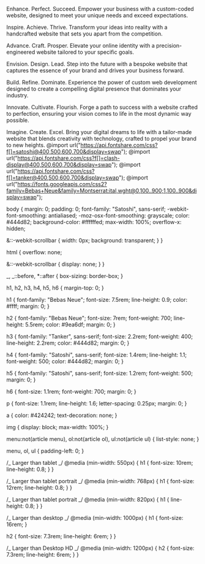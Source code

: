 Enhance.
Perfect.
Succeed.
Empower your business with a custom-coded website, designed to meet your unique needs and exceed expectations.

Inspire.
Achieve.
Thrive.
Transform your ideas into reality with a handcrafted website that sets you apart from the competition.

Advance.
Craft.
Prosper.
Elevate your online identity with a precision-engineered website tailored to your specific goals.

Envision.
Design.
Lead.
Step into the future with a bespoke website that captures the essence of your brand and drives your business forward.

Build.
Refine.
Dominate.
Experience the power of custom web development designed to create a compelling digital presence that dominates your industry.

Innovate.
Cultivate.
Flourish.
Forge a path to success with a website crafted to perfection, ensuring your vision comes to life in the most dynamic way possible.

Imagine.
Create.
Excel.
Bring your digital dreams to life with a tailor-made website that blends creativity with technology, crafted to propel your brand to new heights.
@import url("https://api.fontshare.com/css?f[]=satoshi@400,500,600,700&display=swap");
@import url("https://api.fontshare.com/css?f[]=clash-display@400,500,600,700&display=swap");
@import url("https://api.fontshare.com/css?f[]=tanker@400,500,600,700&display=swap");
@import url("https://fonts.googleapis.com/css2?family=Bebas+Neue&family=Montserrat:ital,wght@0,100..900;1,100..900&display=swap");

body {
margin: 0;
padding: 0;
font-family: "Satoshi", sans-serif;
-webkit-font-smoothing: antialiased;
-moz-osx-font-smoothing: grayscale;
color: #444d82;
background-color: #ffffffed;
max-width: 100%;
overflow-x: hidden;

&::-webkit-scrollbar {
width: 0px;
background: transparent;
}
}

html {
overflow: none;

&::-webkit-scrollbar {
display: none;
}
}

_,
_::before,
\*::after {
box-sizing: border-box;
}

h1,
h2,
h3,
h4,
h5,
h6 {
margin-top: 0;
}

h1 {
font-family: "Bebas Neue";
font-size: 7.5rem;
line-height: 0.9;
color: #ffff;
margin: 0;
}

h2 {
font-family: "Bebas Neue";
font-size: 7rem;
font-weight: 700;
line-height: 5.5rem;
color: #9ea6df;
margin: 0;
}

h3 {
font-family: "Tanker", sans-serif;
font-size: 2.2rem;
font-weight: 400;
line-height: 2.2rem;
color: #444d82;
margin: 0;
}

h4 {
font-family: "Satoshi", sans-serif;
font-size: 1.4rem;
line-height: 1.1;
font-weight: 500;
color: #444d82;
margin: 0;
}

h5 {
font-family: "Satoshi", sans-serif;
font-size: 1.2rem;
font-weight: 500;
margin: 0;
}

h6 {
font-size: 1.1rem;
font-weight: 700;
margin: 0;
}

p {
font-size: 1.1rem;
line-height: 1.6;
letter-spacing: 0.25px;
margin: 0;
}

a {
color: #424242;
text-decoration: none;
}

img {
display: block;
max-width: 100%;
}

menu:not(article menu),
ol:not(article ol),
ul:not(article ul) {
list-style: none;
}

menu,
ol,
ul {
padding-left: 0;
}

/_ Larger than tablet _/
@media (min-width: 550px) {
h1 {
font-size: 10rem;
line-height: 0.8;
}
}

/_ Larger than tablet portrait _/
@media (min-width: 768px) {
h1 {
font-size: 12rem;
line-height: 0.8;
}
}

/_ Larger than tablet portrait _/
@media (min-width: 820px) {
h1 {
line-height: 0.8;
}
}

/_ Larger than desktop _/
@media (min-width: 1000px) {
h1 {
font-size: 16rem;
}

h2 {
font-size: 7.3rem;
line-height: 6rem;
}
}

/_ Larger than Desktop HD _/
@media (min-width: 1200px) {
h2 {
font-size: 7.3rem;
line-height: 6rem;
}
}

